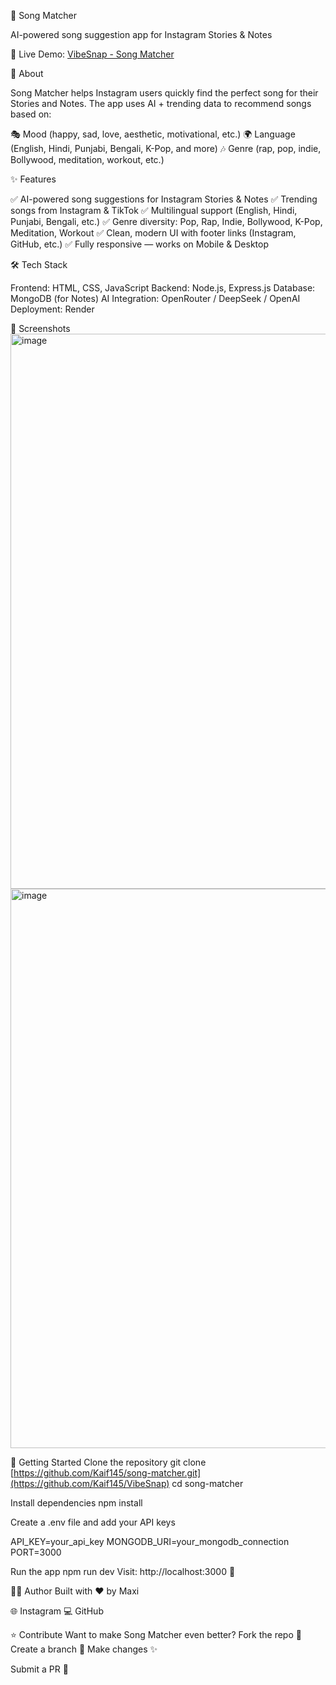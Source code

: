 🎵 Song Matcher

AI-powered song suggestion app for Instagram Stories & Notes

🚀 Live Demo: [VibeSnap - Song Matcher](https://vibesnap-qcoy.onrender.com/)

📖 About

Song Matcher helps Instagram users quickly find the perfect song for their Stories and Notes.
The app uses AI + trending data to recommend songs based on:

🎭 Mood (happy, sad, love, aesthetic, motivational, etc.)
🌍 Language (English, Hindi, Punjabi, Bengali, K-Pop, and more)
🎶 Genre (rap, pop, indie, Bollywood, meditation, workout, etc.)


✨ Features

✅ AI-powered song suggestions for Instagram Stories & Notes
✅ Trending songs from Instagram & TikTok
✅ Multilingual support (English, Hindi, Punjabi, Bengali, etc.)
✅ Genre diversity: Pop, Rap, Indie, Bollywood, K-Pop, Meditation, Workout
✅ Clean, modern UI with footer links (Instagram, GitHub, etc.)
✅ Fully responsive — works on Mobile & Desktop

🛠️ Tech Stack

Frontend: HTML, CSS, JavaScript
Backend: Node.js, Express.js
Database: MongoDB (for Notes)
AI Integration: OpenRouter / DeepSeek / OpenAI
Deployment: Render

📸 Screenshots
<img width="1920" height="888" alt="image" src="https://github.com/user-attachments/assets/f5a0fffa-3183-49fc-81c2-38adfcf42375" />
<img width="1920" height="895" alt="image" src="https://github.com/user-attachments/assets/1a06451b-a7c0-4bc0-939b-30cf9b46615b" />



🚀 Getting Started
Clone the repository
git clone [https://github.com/Kaif145/song-matcher.git](https://github.com/Kaif145/VibeSnap)
cd song-matcher


Install dependencies
npm install


Create a .env file and add your API keys

API_KEY=your_api_key
MONGODB_URI=your_mongodb_connection
PORT=3000


Run the app
npm run dev
Visit: http://localhost:3000 🎉

👨‍💻 Author
Built with ❤️ by Maxi

🌐 Instagram
💻 GitHub

⭐ Contribute
Want to make Song Matcher even better?
Fork the repo 🍴
Create a branch 🌿
Make changes ✨

Submit a PR 🚀
